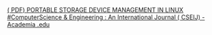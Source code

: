 [( PDF) PORTABLE STORAGE DEVICE MANAGEMENT IN LINUX   #ComputerScience & Engineering : An International Journal ( CSEIJ) - Academia .edu](https://qi.tc/qi/113709)